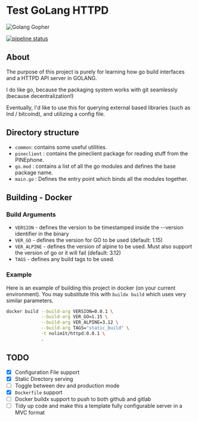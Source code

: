 # Test GoLang HTTPD
![Golang Gopher](https://gitlab.com/nolim1t/golang-httpd-test/-/raw/master/golang.png)

[![pipeline status](https://gitlab.com/nolim1t/golang-httpd-test/badges/master/pipeline.svg)](https://gitlab.com/nolim1t/golang-httpd-test/-/commits/master) 

## About

The purpose of this project is purely for learning how go build interfaces and a HTTPD API server in GOLANG.

I do like go, because the packaging system works with git seamlessly (because decentralization!)

Eventually, I'd like to use this for querying external based libraries (such as lnd / bitcoind), and utilizing a config file. 

## Directory structure

- `common`:  contains some useful utilities.
- `pineclient` : contains the pineclient package for reading stuff from the PINEphone.
- `go.mod` : contains a list of all the go modules and defines the base package name.
- `main.go` : Defines the entry point which binds all the modules together.

## Building - Docker

### Build Arguments

* `VERSION` - defines the version to be timestamped inside the --version identifier in the binary
* `VER_GO` - defines the version for GO to be used (default: 1.15)
* `VER_ALPINE` - defines the version of alpine to be used. Must also support the version of go or it will fail  (default: 3.12)
* `TAGS` - defines any build tags to be used.

### Example

Here is an example of building this project in docker (on your current environment). You may substitute this with `buildx build` which uses very similar parameters.

```bash
docker build --build-arg VERSION=0.0.1 \
             --build-arg VER_GO=1.15 \
             --build-arg VER_ALPINE=3.12 \
             --build-arg TAGS="static_build" \
             -t nolim1t/httpd:0.0.1 \
             .
```

## TODO

- [x] Configuration File support 
- [x] Static Directory serving
- [ ] Toggle between dev and production mode
- [x] `Dockerfile` support
- [ ] Docker buildx support to push to both github and gitlab
- [ ] Tidy up code and make this a template fully configurable server in a MVC format
